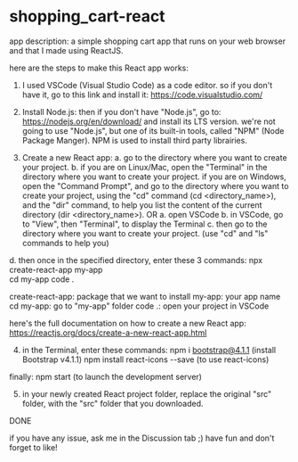 # shopping_cart-react
app description: a simple shopping cart app that runs on your web browser and that I made using ReactJS.

here are the steps to make this React app works:
1. I used VSCode (Visual Studio Code) as a code editor. so if you don't have it, go to this link and install it:
https://code.visualstudio.com/

2. Install Node.js:
then if you don't have "Node.js", go to: https://nodejs.org/en/download/
and install its LTS version.
we're not going to use "Node.js", but one of its built-in tools, called "NPM" (Node Package Manger).
NPM is used to install third party librairies.

3. Create a new React app:
a. go to the directory where you want to create your project.
b. if you are on Linux/Mac, open the "Terminal" in the directory where you want to create your project.
if you are on Windows, open the "Command Prompt", and go to the directory where you want to create your project, using the "cd" command (cd <directory_name>),
and the "dir" command, to help you list the content of the current directory (dir <directory_name>).
OR
a. open VSCode
b. in VSCode, go to "View", then "Terminal", to display the Terminal
c. then go to the directory where you want to create your project. (use "cd" and "ls" commands to help you)

d. then once in the specified directory, enter these 3 commands:
npx create-react-app my-app         
cd my-app
code .

create-react-app: package that we want to install
my-app:     your app name
cd my-app:  go to "my-app" folder
code .:     open your project in VSCode

here's the full documentation on how to create a new React app: https://reactjs.org/docs/create-a-new-react-app.html

4. in the Terminal, enter these commands:
npm i bootstrap@4.1.1           (install Bootstrap v4.1.1)
npm install react-icons --save  (to use react-icons)

finally:
npm start   (to launch the development server)

5. in your newly created React project folder, replace the original "src" folder, with the "src" folder that you downloaded.

DONE

if you have any issue, ask me in the Discussion tab ;)
have fun and don't forget to like!
